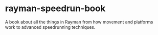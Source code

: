 # rayman-speedrun-book
A book about all the things in Rayman from how movement and platforms work to advanced speedrunning techniques.
